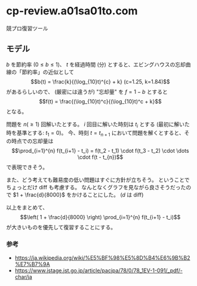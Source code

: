 # cp-review.a01sa01to.com

競プロ復習ツール

## モデル

$b$ を節約率 $(0 \le b \le 1)$、 $t$ を経過時間 (分) とすると、エビングハウスの忘却曲線の「節約率」の近似として
$$b(t) = \frac{k}{(\log_{10}t)^{c} + k} (c=1.25, k=1.84)$$
があるらしいので、 (厳密には違うが) "忘却量" を $f = 1 - b$ とすると
$$f(t) = \frac{(\log_{10}t)^c}{(\log_{10}t)^c + k}$$
となる。

問題を $n (\ge 1)$ 回解いたとする。
$i$ 回目に解いた時刻は $t_i$ とする (最初に解いた時を基準とする: $t_1 = 0$)。
今、時刻 $t = t_{n+1}$ において問題を解くとすると、その時点での忘却量は
$$\prod_{i=1}^{n} f(t_{i+1} - t_i) = f(t_2 - t_1) \cdot f(t_3 - t_2) \cdot \dots \cdot f(t - t_{n})$$
で表現できそう。

また、どう考えても難易度の低い問題はすぐに方針が立ちそう。
ということでちょっとだけ diff も考慮する。
なんとなくグラフを見ながら良さそうだったので $1 + \frac{d}{8000}$ をかけることにした。 ($d$ は diff)

以上をまとめて、
$$\left( 1 + \frac{d}{8000} \right) \prod_{i=1}^{n} f(t_{i+1} - t_i)$$
が大きいものを優先して復習することにする。

### 参考

- <https://ja.wikipedia.org/wiki/%E5%BF%98%E5%8D%B4%E6%9B%B2%E7%B7%9A>
- <https://www.jstage.jst.go.jp/article/pacjpa/78/0/78_1EV-1-091/_pdf/-char/ja>
